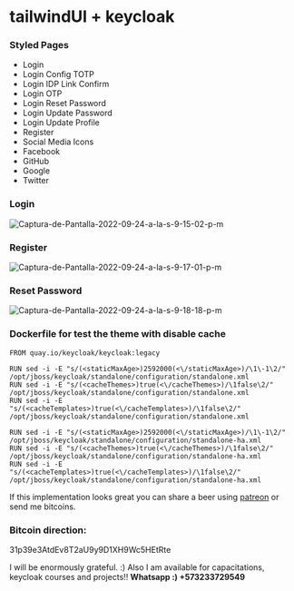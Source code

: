 # tailwindUI + keycloak 

### Styled Pages
- Login
- Login Config TOTP
- Login IDP Link Confirm
- Login OTP
- Login Reset Password
- Login Update Password
- Login Update Profile
- Register
- Social Media Icons
 - Facebook
 - GitHub
 - Google
 - Twitter

### Login
<img src="https://i.ibb.co/yVr29kp/Captura-de-Pantalla-2022-09-24-a-la-s-9-15-02-p-m.png" alt="Captura-de-Pantalla-2022-09-24-a-la-s-9-15-02-p-m" border="0" />

### Register
<img src="https://i.ibb.co/PgqFSV0/Captura-de-Pantalla-2022-09-24-a-la-s-9-17-01-p-m.png" alt="Captura-de-Pantalla-2022-09-24-a-la-s-9-17-01-p-m" border="0">

### Reset Password
<img src="https://i.ibb.co/QCM1j2J/Captura-de-Pantalla-2022-09-24-a-la-s-9-18-18-p-m.png" alt="Captura-de-Pantalla-2022-09-24-a-la-s-9-18-18-p-m" border="0">

### Dockerfile for test the theme with disable cache 

```
FROM quay.io/keycloak/keycloak:legacy

RUN sed -i -E "s/(<staticMaxAge>)2592000(<\/staticMaxAge>)/\1\-1\2/" /opt/jboss/keycloak/standalone/configuration/standalone.xml
RUN sed -i -E "s/(<cacheThemes>)true(<\/cacheThemes>)/\1false\2/" /opt/jboss/keycloak/standalone/configuration/standalone.xml
RUN sed -i -E "s/(<cacheTemplates>)true(<\/cacheTemplates>)/\1false\2/" /opt/jboss/keycloak/standalone/configuration/standalone.xml

RUN sed -i -E "s/(<staticMaxAge>)2592000(<\/staticMaxAge>)/\1\-1\2/" /opt/jboss/keycloak/standalone/configuration/standalone-ha.xml
RUN sed -i -E "s/(<cacheThemes>)true(<\/cacheThemes>)/\1false\2/" /opt/jboss/keycloak/standalone/configuration/standalone-ha.xml
RUN sed -i -E "s/(<cacheTemplates>)true(<\/cacheTemplates>)/\1false\2/" /opt/jboss/keycloak/standalone/configuration/standalone-ha.xml
```

If this implementation looks great you can share a beer using [patreon](https://patreon.com/santiblanko?utm_medium=clipboard_copy&utm_source=copyLink&utm_campaign=creatorshare_creator) or send me bitcoins.

### Bitcoin direction: 
31p39e3AtdEv8T2aU9y9D1XH9Wc5HEtRte

I will be enormously grateful. :) Also I am available for capacitations, keycloak courses and projects!! 
<b>Whatsapp :) +573233729549</b>
